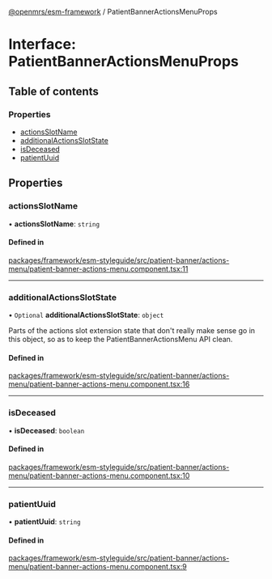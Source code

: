 [@openmrs/esm-framework](../API.md) / PatientBannerActionsMenuProps

# Interface: PatientBannerActionsMenuProps

## Table of contents

### Properties

- [actionsSlotName](PatientBannerActionsMenuProps.md#actionsslotname)
- [additionalActionsSlotState](PatientBannerActionsMenuProps.md#additionalactionsslotstate)
- [isDeceased](PatientBannerActionsMenuProps.md#isdeceased)
- [patientUuid](PatientBannerActionsMenuProps.md#patientuuid)

## Properties

### actionsSlotName

• **actionsSlotName**: `string`

#### Defined in

[packages/framework/esm-styleguide/src/patient-banner/actions-menu/patient-banner-actions-menu.component.tsx:11](https://github.com/openmrs/openmrs-esm-core/blob/main/packages/framework/esm-styleguide/src/patient-banner/actions-menu/patient-banner-actions-menu.component.tsx#L11)

___

### additionalActionsSlotState

• `Optional` **additionalActionsSlotState**: `object`

Parts of the actions slot extension state that don't really make sense go in this object,
so as to keep the PatientBannerActionsMenu API clean.

#### Defined in

[packages/framework/esm-styleguide/src/patient-banner/actions-menu/patient-banner-actions-menu.component.tsx:16](https://github.com/openmrs/openmrs-esm-core/blob/main/packages/framework/esm-styleguide/src/patient-banner/actions-menu/patient-banner-actions-menu.component.tsx#L16)

___

### isDeceased

• **isDeceased**: `boolean`

#### Defined in

[packages/framework/esm-styleguide/src/patient-banner/actions-menu/patient-banner-actions-menu.component.tsx:10](https://github.com/openmrs/openmrs-esm-core/blob/main/packages/framework/esm-styleguide/src/patient-banner/actions-menu/patient-banner-actions-menu.component.tsx#L10)

___

### patientUuid

• **patientUuid**: `string`

#### Defined in

[packages/framework/esm-styleguide/src/patient-banner/actions-menu/patient-banner-actions-menu.component.tsx:9](https://github.com/openmrs/openmrs-esm-core/blob/main/packages/framework/esm-styleguide/src/patient-banner/actions-menu/patient-banner-actions-menu.component.tsx#L9)
